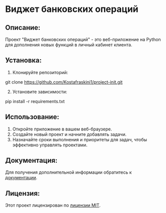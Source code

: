 # Виджет банковских операций
## Описание:

Проект "Виджет банковских операций" - это веб-приложение на Python
для дополнения новых функций в личный кабинет клиента.

## Установка:

1. Клонируйте репозиторий:

git clone https://github.com/Kostafraskini1/project-init.git

2. Установите зависимости:

pip install -r requirements.txt

## Использование:

1. Откройте приложение в вашем веб-браузере.
2. Создайте новый проект и начните добавлять задачи.
3. Назначайте сроки выполнения и приоритеты для задач, чтобы эффективно управлять проектами.

## Документация:

Для получения дополнительной информации обратитесь к [документации](docs/README.md).

## Лицензия:

Этот проект лицензирован по [лицензии MIT](LICENSE).